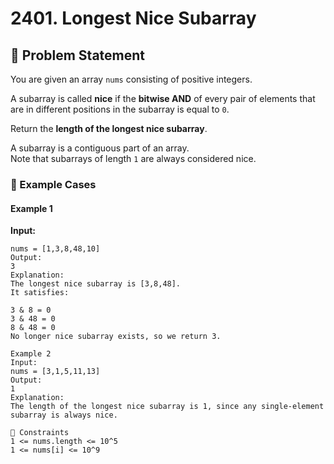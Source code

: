 # 2401. Longest Nice Subarray  

## 📝 Problem Statement  
You are given an array `nums` consisting of positive integers.  

A subarray is called **nice** if the **bitwise AND** of every pair of elements that are in different positions in the subarray is equal to `0`.  

Return the **length of the longest nice subarray**.  

A subarray is a contiguous part of an array.  
Note that subarrays of length `1` are always considered nice.  

### 🔹 Example Cases  

#### **Example 1**  
**Input:**  
```
nums = [1,3,8,48,10]
Output:
3
Explanation:
The longest nice subarray is [3,8,48].
It satisfies:

3 & 8 = 0
3 & 48 = 0
8 & 48 = 0
No longer nice subarray exists, so we return 3.

Example 2
Input:
nums = [3,1,5,11,13]
Output:
1
Explanation:
The length of the longest nice subarray is 1, since any single-element subarray is always nice.

🔹 Constraints
1 <= nums.length <= 10^5
1 <= nums[i] <= 10^9
